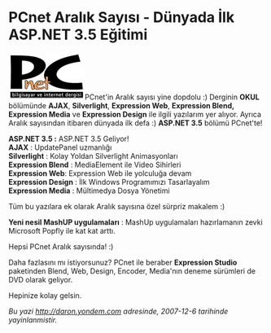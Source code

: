 # PCnet Aralık Sayısı - Dünyada İlk ASP.NET 3.5 Eğitimi
![](media/PCnet_Aralik_Sayisi_-_Dunyada_Ilk_ASP_NET_3_5_Egitimi/pcnet.png)PCnet'in Aralık
sayısı yine dopdolu :) Derginin **OKUL** bölümünde **AJAX**,
**Silverlight**, **Expression Web**, **Expression Blend, Expression
Media** ve **Expression Design** ile ilgili yazılarım yer alıyor. Ayrıca
Aralık sayısından itibaren dünyada ilk defa :) **ASP.NET 3.5** bölümü
PCnet'te!

**ASP.NET 3.5 :** ASP.NET 3.5 Geliyor!**\
 AJAX** : UpdatePanel uzmanlığı\
 **Silverlight** : Kolay Yoldan Silverlight Animasyonları\
 **Expression Blend** : MediaElement ile Video Sihirleri\
 **Expression Web**: Expression Web ile yolculuğa devam\
 **Expression Design** : İlk Windows Programımızı Tasarlayalım\
 **Expression Media** : Mültimedya Dosya Yönetimi

Tüm bu yazılara ek olarak Aralık sayısına özel sürpriz makalem :)

**Yeni nesil MashUP uygulamaları** : MashUp uygulamaları hazırlamanın
zevki Microsoft Popfly ile kat kat arttı.

Hepsi PCnet Aralık sayısında! :)

Daha fazlasını mı istiyorsunuz? PCnet ile beraber **Expression Studio**
paketinden Blend, Web, Design, Encoder, Media'nın deneme sürümleri de
DVD olarak geliyor.

Hepinize kolay gelsin.



*Bu yazi http://daron.yondem.com adresinde, 2007-12-6 tarihinde yayinlanmistir.*

